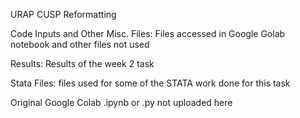 URAP CUSP Reformatting

Code Inputs and Other Misc. Files: Files accessed in Google Golab notebook and other files not used

Results: Results of the week 2 task

Stata Files: files used for some of the STATA work done for this task

Original Google Colab .ipynb or .py not uploaded here
